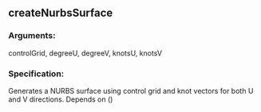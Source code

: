 ## createNurbsSurface
### Arguments: 
controlGrid, degreeU, degreeV, knotsU, knotsV
### Specification: 
Generates a NURBS surface using control grid and knot vectors for both U and V directions. Depends on ()
